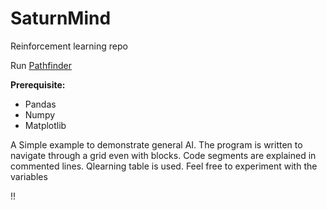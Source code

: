# SaturnMind
Reinforcement learning repo


Run [Pathfinder](https://github.com/perseus784/SaturnMind/Pathfinder.py)

**Prerequisite:**
* Pandas
* Numpy
* Matplotlib

A Simple example to demonstrate general AI.
The program is written to navigate through a grid even with blocks.
Code segments are explained in commented lines.
Qlearning table is used.
Feel free to experiment with the variables

!!
